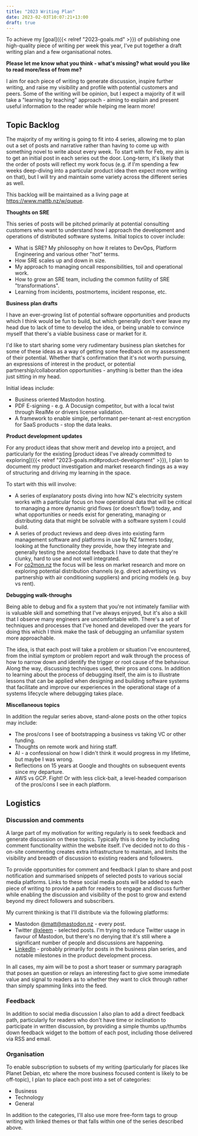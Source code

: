 ```yaml
---
title: "2023 Writing Plan"
date: 2023-02-03T10:07:21+13:00
draft: true
---
```


To achieve my [goal]({{< relref "2023-goals.md" >}}) of publishing one high-quality piece of writing per week this year, I've put together a draft writing plan and a few organisational notes.

**Please let me know what you think - what's missing? what would you like to read more/less of from me?**

I aim for each piece of writing to generate discussion, inspire further writing, and raise my visibility and profile with potential customers and peers. Some of the writing will be opinion, but I expect a majority of it will take a "learning by teaching" approach - aiming to explain and present useful information to the reader while helping me learn more!

## Topic Backlog

The majority of my writing is going to fit into 4 series, allowing me to plan out a set of posts and narrative rather than having to come up with something novel to write about every week. To start with for Feb, my aim is to get an initial post in each series out the door. Long-term, it's likely that the order of posts will reflect my work focus (e.g. if I'm spending a few weeks deep-diving into a particular product idea then expect more writing on that), but I will try and maintain some variety across the different series as well.

This backlog will be maintained as a living page at https://www.mattb.nz/w/queue.


**Thoughts on SRE**

This series of posts will be pitched primarily at potential consulting customers who want to understand how I approach the development and operations of distributed software systems. Initial topics to cover include:

 * What is SRE? My philosophy on how it relates to DevOps, Platform Engineering and various other "hot" terms.
 * How SRE scales up and down in size.
 * My approach to managing oncall responsibilities, toil and operational work.
 * How to grow an SRE team, including the common futility of SRE "transformations".
 * Learning from incidents, postmortems, incident response, etc.

**Business plan drafts**

I have an ever-growing list of potential software opportunities and products which I think would be fun to build, but which generally don't ever leave my head due to lack of time to develop the idea, or being unable to convince myself that there's a viable business case or market for it.

I'd like to start sharing some very rudimentary business plan sketches for some of these ideas as a way of getting some feedback on my assessment of their potential. Whether that's confirmation that it's not worth pursuing, an expressions of interest in the product, or potential partnership/collaboration opportunities - anything is better than the idea just sitting in my head.

Initial ideas include:
 * Business oriented Mastodon hosting.
 * PDF E-signing - e.g. A Docusign competitor, but with a local twist through RealMe or drivers license validation.
 * A framework to enable simple, performant per-tenant at-rest encryption for SaaS products - stop the data leaks.

**Product development updates**

For any product ideas that show merit and develop into a project, and particularly for the existing [product ideas I've already committed to exploring]({{< relref "2023-goals.md#product-development" >}}), I plan to document my product investigation and market research findings as a way of structuring and driving my learning in the space.

To start with this will involve:
  * A series of explanatory posts diving into how NZ's electricity system works with a particular focus on how operational data that will be critical to managing a more dynamic grid flows (or doesn't flow!) today, and what opportunities or needs exist for generating, managing or distributing data that might be solvable with a software system I could build.
  * A series of product reviews and deep dives into existing farm management software and platforms in use by NZ farmers today, looking at the functionality they provide, how they integrate and generally testing the anecdotal feedback I have to date that they're clunky, hard to use and not well integrated.
  * For [co2mon.nz](https://co2mon.nz/) the focus will be less on market research and more on exploring potential distribution channels (e.g. direct advertising vs partnership with air conditioning suppliers) and pricing models (e.g. buy vs rent).

**Debugging walk-throughs**

Being able to debug and fix a system that you're not intimately familiar with is valuable skill and something that I've always enjoyed, but it's also a skill that I observe many engineers are uncomfortable with. There's a set of techniques and processes that I've honed and developed over the years for doing this which I think make the task of debugging an unfamiliar system more approachable.

The idea, is that each post will take a problem or situation I've encountered, from the initial symptom or problem report and walk through the process of how to narrow down and identify the trigger or root cause of the behaviour. Along the way, discussing techniques used, their pros and cons. In addition to learning about the process of debugging itself, the aim is to illustrate lessons that can be applied when designing and building software systems that facilitate and improve our experiences in the operational stage of a systems lifecycle where debugging takes place.

**Miscellaneous topics**

In addition the regular series above, stand-alone posts on the other topics may include:

  * The pros/cons I see of bootstrapping a business vs taking VC or other funding.
  * Thoughts on remote work and hiring staff.
  * AI - a confessional on how I didn't think it would progress in my lifetime, but maybe I was wrong.
  * Reflections on 15 years at Google and thoughts on subsequent events since my departure.
  * AWS vs GCP. Fight! Or with less click-bait, a level-headed comparison of the pros/cons I see in each platform.


## Logistics

### Discussion and comments

A large part of my motivation for writing regularly is to seek feedback and generate discussion on these topics. Typically this is done by including comment functionality within the website itself. I've decided not to do this - on-site commenting creates extra infrastructure to maintain, and limits the visibility and breadth of discussion to existing readers and followers.

To provide opportunities for comment and feedback I plan to share and post notification and summarised snippets of selected posts to various social media platforms. Links to these social media posts will be added to each piece of writing to provide a path for readers to engage and discuss further while enabling the discussion and visibility of the post to grow and extend beyond my direct followers and subscribers.

My current thinking is that I'll distribute via the following platforms:

 * Mastodon [@matt@mastodon.nz](https://mastodon.nz/@mattb) - every post.
 * Twitter [@xleem](https://www.twitter.com/xleem) - selected posts. I'm trying to reduce Twitter usage in favour of Mastodon, but there's no denying that it's still where a significant number of people and discussions are happening.
 * [LinkedIn](https://www.linkedin.com/in/mattbrown/) - probably primarily for posts in the business plan series, and notable milestones in the product development process.

In all cases, my aim will be to post a short teaser or summary paragraph that poses an question or relays an interesting fact to give some immediate value and signal to readers as to whether they want to click through rather than simply spamming links into the feed.

### Feedback

In addition to social media discussion I also plan to add a direct feedback path, particularly for readers who don't have time or inclination to participate in written discussion, by providing a simple thumbs up/thumbs down feedback widget to the bottom of each post, including those delivered via RSS and email.

### Organisation

To enable subscription to subsets of my writing (particularly for places like Planet Debian, etc where the more business focused content is likely to be off-topic), I plan to place each post into a set of categories:

* Business
* Technology
* General

In addition to the categories, I'll also use more free-form tags to group writing with linked themes or that falls within one of the series described above.
